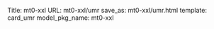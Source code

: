 Title: mt0-xxl
URL: mt0-xxl/umr
save_as: mt0-xxl/umr.html
template: card_umr
model_pkg_name: mt0-xxl


